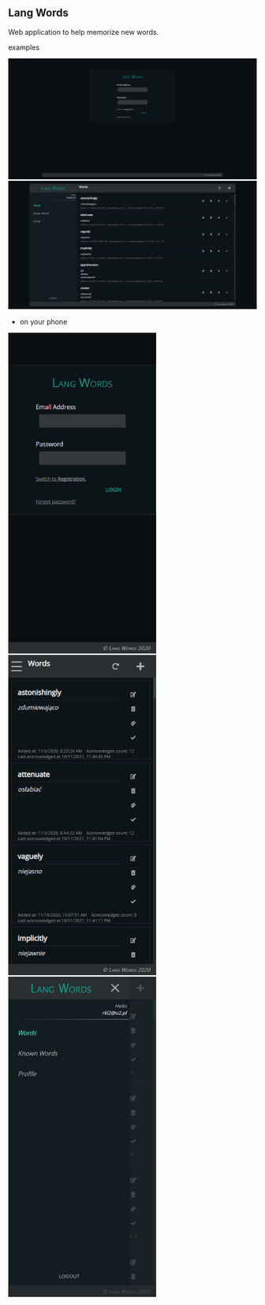 ## Lang Words
Web application to help memorize new words.

examples 

 <img src="https://raw.githubusercontent.com/UnnamedXAer/assets/main/images/lang-words-web/login.png" alt="LangWords login screen" width="1100">
 <img src="https://raw.githubusercontent.com/UnnamedXAer/assets/main/images/lang-words-web/content.png" alt="LangWords login screen" width="1100">

* on your phone

 <img src="https://raw.githubusercontent.com/UnnamedXAer/assets/main/images/lang-words-web/login-small.png" alt="LangWords login screen" width="300">
 <img src="https://raw.githubusercontent.com/UnnamedXAer/assets/main/images/lang-words-web/content-small.png" alt="LangWords content screen" width="300">
 <img src="https://raw.githubusercontent.com/UnnamedXAer/assets/main/images/lang-words-web/drawer.png" alt="LangWords drawer" width="300">


